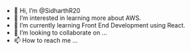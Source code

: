 - 👋 Hi, I’m @SidharthR20
- 👀 I’m interested in learning more about AWS.
- 🌱 I’m currently learning Front End Development using React.
- 💞️ I’m looking to collaborate on ...
- 📫 How to reach me ...

<!---
SidharthR20/SidharthR20 is a ✨ special ✨ repository because its `README.md` (this file) appears on your GitHub profile.
You can click the Preview link to take a look at your changes.
--->
